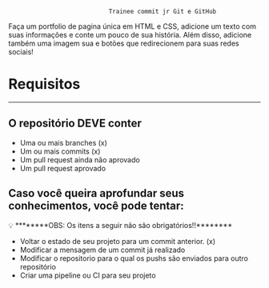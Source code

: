 

                                Trainee commit jr Git e GitHub

Faça um portfolio de pagina única em HTML e CSS, adicione um texto com suas informações e conte um pouco de sua história. Além disso, adicione também uma imagem sua e botões que redirecionem para suas redes sociais!

# ********************Requisitos********************

---

## O repositório DEVE conter

- Uma ou mais branches (x)
- Um ou mais commits (x)
- Um pull request ainda não aprovado
- Um pull request aprovado

## Caso você queira aprofundar seus conhecimentos, você pode tentar:

<aside>
💡 ********OBS: Os itens a seguir não são obrigatórios!!********

</aside>

- Voltar o estado de seu projeto para um commit anterior. (x)
- Modificar a mensagem de um commit já realizado
- Modificar o repositorio para o qual os pushs são enviados para outro repositório
- Criar uma pipeline ou CI para seu projeto